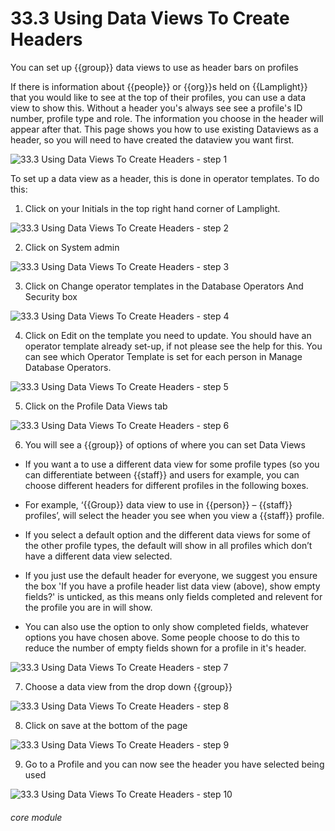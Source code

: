 # 33.3 Using Data Views To Create Headers

You can set up {{group}} data views to use as header bars on profiles

If there is information about {{people}} or {{org}}s held on {{Lamplight}} that you would like to see at the top of their profiles, you can use a data view to show this. Without a header you's always see see a profile's ID number, profile type and role. The information you choose in the header will appear after that. This page shows you how to use existing Dataviews as a header, so you will need to have created the dataview you want first.

![33.3 Using Data Views To Create Headers - step 1](33.3_Using_Data_Views_To_Create_Headers_im_1.png)

To set up a data view as a header, this is done in operator templates. To do this:
1. Click on your Initials in the top right hand corner of Lamplight.

![33.3 Using Data Views To Create Headers - step 2](33.3_Using_Data_Views_To_Create_Headers_im_2.png)

2. Click on System admin

![33.3 Using Data Views To Create Headers - step 3](33.3_Using_Data_Views_To_Create_Headers_im_3.png)

3. Click on Change operator templates in the Database Operators And Security box

![33.3 Using Data Views To Create Headers - step 4](33.3_Using_Data_Views_To_Create_Headers_im_4.png)

4. Click on Edit on the template you need to update. You should have an operator template already set-up, if not please see the help for this. You can see which Operator Template is set for each person in Manage Database Operators.

![33.3 Using Data Views To Create Headers - step 5](33.3_Using_Data_Views_To_Create_Headers_im_5.png)

5. Click on the Profile Data Views tab

![33.3 Using Data Views To Create Headers - step 6](33.3_Using_Data_Views_To_Create_Headers_im_6.png)

6. You will see a {{group}} of options of where you can set Data Views
- If you want a to use a different data view for some profile types (so you can differentiate between {{staff}} and users for example, you can choose different headers for different profiles in the following boxes.
- For example, ‘{{Group}} data view to use in {{person}} – {{staff}} profiles’, will select the header you see when you view a {{staff}} profile.
- If you select a default option and the different data views for some of the other profile types, the default will show in all profiles which don’t have a different data view selected.

- If you just use the default header for everyone, we suggest you ensure the box 'If you have a profile header list data view (above), show empty fields?' is unticked, as this means only fields completed and relevent for the profile you are in will show.
- You can also use the option to only show completed fields, whatever options you have chosen above. Some people choose to do this to reduce the number of empty fields shown for a profile in it's header.

![33.3 Using Data Views To Create Headers - step 7](33.3_Using_Data_Views_To_Create_Headers_im_7.png)

7. Choose a data view from the drop down {{group}}

![33.3 Using Data Views To Create Headers - step 8](33.3_Using_Data_Views_To_Create_Headers_im_8.png)

8. Click on save at the bottom of the page

![33.3 Using Data Views To Create Headers - step 9](33.3_Using_Data_Views_To_Create_Headers_im_9.png)

9. Go to a Profile and you can now see the header you have selected being used

![33.3 Using Data Views To Create Headers - step 10](33.3_Using_Data_Views_To_Create_Headers_im_10.png)


###### core module
